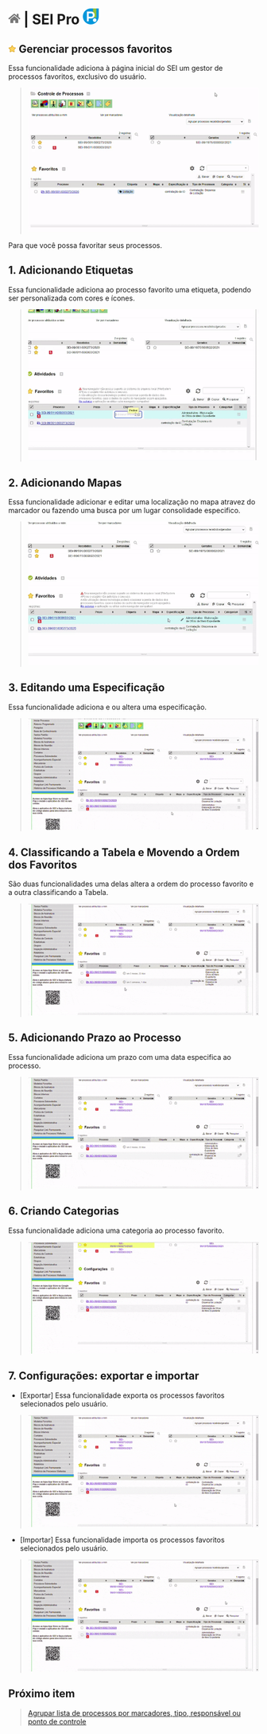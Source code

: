 # [![Home](../img/home.png)](../) |  SEI Pro ![Icone](../img/icon-32.png)

## ![SEI Pro Favoritos](../img/icon-favoritos.png) Gerenciar processos favoritos

Essa funcionalidade adiciona à página inicial do SEI um gestor de processos favoritos, exclusivo do usuário.

> ![Tela Favoritos](../img/tela-favoritos.gif) 

Para que você possa favoritar seus processos.

## 1. Adicionando Etiquetas

Essa funcionalidade adiciona ao processo favorito uma etiqueta, podendo ser personalizada com cores e ícones.

> ![Tela Etiqueta](../img/tela-etiqueta.gif) 

## 2. Adicionando Mapas

Essa funcionalidade adicionar e editar uma localização no mapa atravez do marcador ou fazendo uma busca por um lugar consolidade especifico.  

> ![Tela Mapa](../img/tela-mapa.gif) 


## 3. Editando uma Especificação

Essa funcionalidade adiciona e ou altera uma especificação.  

> ![Tela Especificacao](../img/tela-especificacao.gif) 

## 4. Classificando a Tabela e Movendo a Ordem dos Favoritos

São duas funcionalidades uma delas altera a ordem do processo favorito e a outra classificando a Tabela.

> ![Tela Categoria](../img/tela-classificacao-ordem.gif) 

## 5. Adicionando Prazo ao Processo

Essa funcionalidade adiciona um prazo com uma data especifica ao processo.

> ![Tela Prazo](../img/tela-prazo.gif) 
 
## 6. Criando Categorias

Essa funcionalidade adiciona uma categoria ao processo favorito.

> ![Tela Categoria](../img/tela-categoria.gif) 

## 7. Configurações: exportar e importar

- [Exportar] Essa funcionalidade exporta os processos favoritos selecionados pelo usuário.

> ![Tela Baixando](../img/tela-favorito-baixando.gif) 

- [Importar] Essa funcionalidade importa os processos favoritos selecionados pelo usuário.

> ![Tela Importando](../img/tela-favorito-importando.gif) 
 


## Próximo item

> [Agrupar lista de processos por marcadores, tipo, responsável ou ponto de controle](../pages/AGRUPAR.md)
